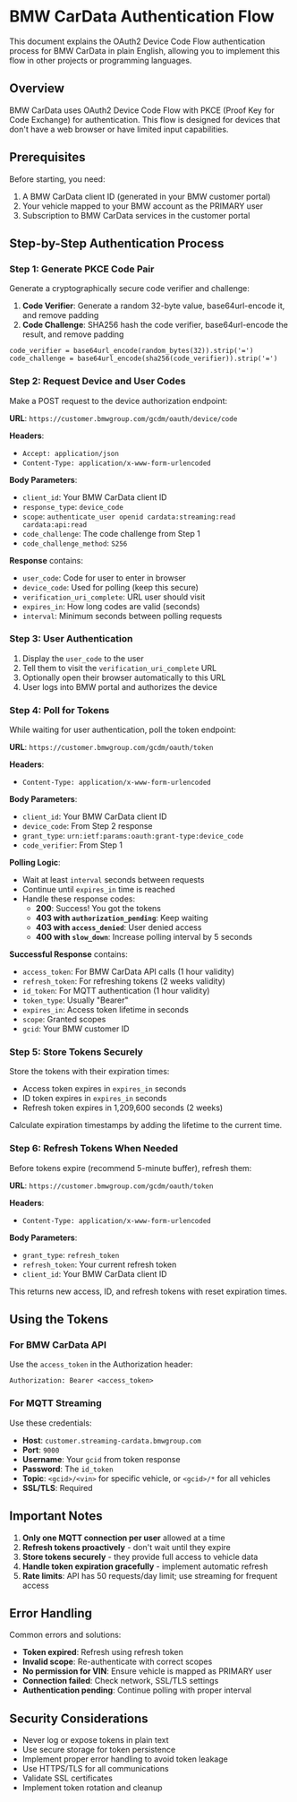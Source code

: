 # BMW CarData Authentication Flow

This document explains the OAuth2 Device Code Flow authentication process for BMW CarData in plain English, allowing you to implement this flow in other projects or programming languages.

## Overview

BMW CarData uses OAuth2 Device Code Flow with PKCE (Proof Key for Code Exchange) for authentication. This flow is designed for devices that don't have a web browser or have limited input capabilities.

## Prerequisites

Before starting, you need:
1. A BMW CarData client ID (generated in your BMW customer portal)
2. Your vehicle mapped to your BMW account as the PRIMARY user
3. Subscription to BMW CarData services in the customer portal

## Step-by-Step Authentication Process

### Step 1: Generate PKCE Code Pair

Generate a cryptographically secure code verifier and challenge:

1. **Code Verifier**: Generate a random 32-byte value, base64url-encode it, and remove padding
2. **Code Challenge**: SHA256 hash the code verifier, base64url-encode the result, and remove padding

```
code_verifier = base64url_encode(random_bytes(32)).strip('=')
code_challenge = base64url_encode(sha256(code_verifier)).strip('=')
```

### Step 2: Request Device and User Codes

Make a POST request to the device authorization endpoint:

**URL**: `https://customer.bmwgroup.com/gcdm/oauth/device/code`

**Headers**:
- `Accept: application/json`
- `Content-Type: application/x-www-form-urlencoded`

**Body Parameters**:
- `client_id`: Your BMW CarData client ID
- `response_type`: `device_code`
- `scope`: `authenticate_user openid cardata:streaming:read cardata:api:read`
- `code_challenge`: The code challenge from Step 1
- `code_challenge_method`: `S256`

**Response** contains:
- `user_code`: Code for user to enter in browser
- `device_code`: Used for polling (keep this secure)
- `verification_uri_complete`: URL user should visit
- `expires_in`: How long codes are valid (seconds)
- `interval`: Minimum seconds between polling requests

### Step 3: User Authentication

1. Display the `user_code` to the user
2. Tell them to visit the `verification_uri_complete` URL
3. Optionally open their browser automatically to this URL
4. User logs into BMW portal and authorizes the device

### Step 4: Poll for Tokens

While waiting for user authentication, poll the token endpoint:

**URL**: `https://customer.bmwgroup.com/gcdm/oauth/token`

**Headers**:
- `Content-Type: application/x-www-form-urlencoded`

**Body Parameters**:
- `client_id`: Your BMW CarData client ID
- `device_code`: From Step 2 response
- `grant_type`: `urn:ietf:params:oauth:grant-type:device_code`
- `code_verifier`: From Step 1

**Polling Logic**:
- Wait at least `interval` seconds between requests
- Continue until `expires_in` time is reached
- Handle these response codes:
  - **200**: Success! You got the tokens
  - **403 with `authorization_pending`**: Keep waiting
  - **403 with `access_denied`**: User denied access
  - **400 with `slow_down`**: Increase polling interval by 5 seconds

**Successful Response** contains:
- `access_token`: For BMW CarData API calls (1 hour validity)
- `refresh_token`: For refreshing tokens (2 weeks validity)
- `id_token`: For MQTT authentication (1 hour validity)
- `token_type`: Usually "Bearer"
- `expires_in`: Access token lifetime in seconds
- `scope`: Granted scopes
- `gcid`: Your BMW customer ID

### Step 5: Store Tokens Securely

Store the tokens with their expiration times:
- Access token expires in `expires_in` seconds
- ID token expires in `expires_in` seconds  
- Refresh token expires in 1,209,600 seconds (2 weeks)

Calculate expiration timestamps by adding the lifetime to the current time.

### Step 6: Refresh Tokens When Needed

Before tokens expire (recommend 5-minute buffer), refresh them:

**URL**: `https://customer.bmwgroup.com/gcdm/oauth/token`

**Headers**:
- `Content-Type: application/x-www-form-urlencoded`

**Body Parameters**:
- `grant_type`: `refresh_token`
- `refresh_token`: Your current refresh token
- `client_id`: Your BMW CarData client ID

This returns new access, ID, and refresh tokens with reset expiration times.

## Using the Tokens

### For BMW CarData API
Use the `access_token` in the Authorization header:
```
Authorization: Bearer <access_token>
```

### For MQTT Streaming
Use these credentials:
- **Host**: `customer.streaming-cardata.bmwgroup.com`
- **Port**: `9000`
- **Username**: Your `gcid` from token response
- **Password**: The `id_token`
- **Topic**: `<gcid>/<vin>` for specific vehicle, or `<gcid>/*` for all vehicles
- **SSL/TLS**: Required

## Important Notes

1. **Only one MQTT connection per user** allowed at a time
2. **Refresh tokens proactively** - don't wait until they expire
3. **Store tokens securely** - they provide full access to vehicle data
4. **Handle token expiration gracefully** - implement automatic refresh
5. **Rate limits**: API has 50 requests/day limit; use streaming for frequent access

## Error Handling

Common errors and solutions:
- **Token expired**: Refresh using refresh token
- **Invalid scope**: Re-authenticate with correct scopes
- **No permission for VIN**: Ensure vehicle is mapped as PRIMARY user
- **Connection failed**: Check network, SSL/TLS settings
- **Authentication pending**: Continue polling with proper interval

## Security Considerations

- Never log or expose tokens in plain text
- Use secure storage for token persistence
- Implement proper error handling to avoid token leakage
- Use HTTPS/TLS for all communications
- Validate SSL certificates
- Implement token rotation and cleanup